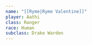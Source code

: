 ```yaml
---
name: "[[Ryme|Ryme Valentine]]"
player: Aathi
class: Ranger
race: Human
subclass: Drake Warden
---
```

